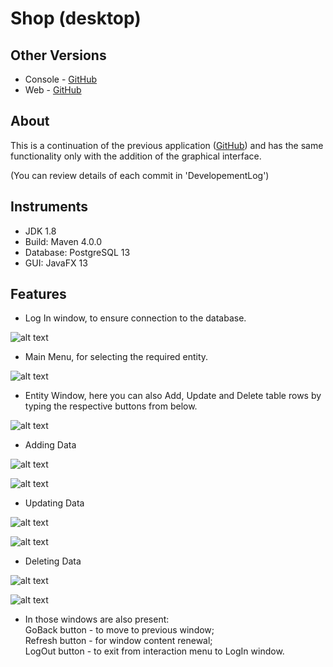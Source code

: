 # Shop (desktop)
Other Versions
------
* Console - [GitHub](https://github.com/JulianNSH/Shop)
* Web     - [GitHub](https://github.com/JulianNSH/Shop-web)

About
------
This is a continuation of the previous application ([GitHub](https://github.com/JulianNSH/Shop)) and has the same functionality only with the addition of the graphical interface. 

(You can review details of each commit in 'DevelopementLog')

Instruments
------
* JDK 1.8
* Build: Maven 4.0.0
* Database: PostgreSQL 13
* GUI: JavaFX 13

Features
------
- Log In window, to ensure connection to the database. 

![alt text](https://github.com/JulianNSH/Shop-desktop/blob/master/screenshots/screen1.png?raw=true "LogIn")

- Main Menu, for selecting the required entity.

![alt text](https://github.com/JulianNSH/Shop-desktop/blob/master/screenshots/screen2.png?raw=true "Menu")

- Entity Window, here you can also Add, Update and Delete table rows by typing the respective buttons from below.

![alt text](https://github.com/JulianNSH/Shop-desktop/blob/master/screenshots/screen3.png?raw=true "Show Entity")

- Adding Data

![alt text](https://github.com/JulianNSH/Shop-desktop/blob/master/screenshots/screen4.png?raw=true "Modify")

![alt text](https://github.com/JulianNSH/Shop-desktop/blob/master/screenshots/screen4.1.png?raw=true "Result")

- Updating Data

![alt text](https://github.com/JulianNSH/Shop-desktop/blob/master/screenshots/screen55.png?raw=true "Update")

![alt text](https://github.com/JulianNSH/Shop-desktop/blob/master/screenshots/screen5.1.png?raw=true "Result")

- Deleting Data

![alt text](https://github.com/JulianNSH/Shop-desktop/blob/master/screenshots/screen6.png?raw=true "Delete")

![alt text](https://github.com/JulianNSH/Shop-desktop/blob/master/screenshots/screen6.1.png?raw=true "Result")

- In those windows are also present: <br>
      GoBack button - to move to previous window;<br>
      Refresh button - for window content renewal;<br>
      LogOut button - to exit from interaction menu to LogIn window.
